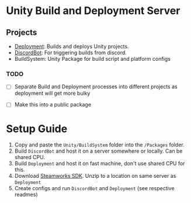﻿# Unity Build and Deployment Server

## Projects

- [Deployment](Deployment/README.md): Builds and deploys Unity projects.
- [DiscordBot](DiscordBot/README.md): For triggering builds from discord.
- BuildSystem: Unity Package for build script and platform configs


### TODO
-[ ] Separate Build and Deployment processes into different projects as deployment will get more bulky 
-[ ] Make this into a public package


# Setup Guide

1. Copy and paste the `Unity/BuildSystem` folder into the `/Packages` folder.
2. Build `DiscordBot` and host it on a server somewhere or locally. Can be shared CPU.
3. Build `Deployment` and host it on fast machine, don't use shared CPU for this.
4. Download [Steamworks SDK](https://partner.steamgames.com/doc/sdk). Unzip to a location on same server as `Deployment`
5. Create configs and run `DiscordBot` and `Deployment` (see respective readmes)
